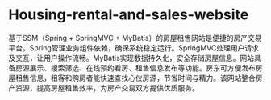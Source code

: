# Housing-rental-and-sales-website
基于SSM（Spring + SpringMVC + MyBatis）的房屋租售网站是便捷的房产交易平台。Spring管理业务组件依赖，确保系统稳定运行。SpringMVC处理用户请求及交互，让用户操作流畅。MyBatis实现数据持久化，安全存储房屋信息。网站具备房源展示、搜索筛选、在线预约看房、租售信息发布等功能。房东可方便发布房屋租售信息，租客和购房者能快速查找心仪房源，节省时间与精力。该网站整合房产资源，提高房屋租售效率，为房产交易双方提供优质服务。
